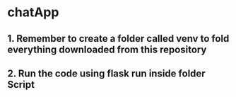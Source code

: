 # chatApp

<h2>1. Remember to create a folder called venv to fold everything downloaded from this repository</h2>

<h2>2. Run the code using flask run inside folder Script</h2>
